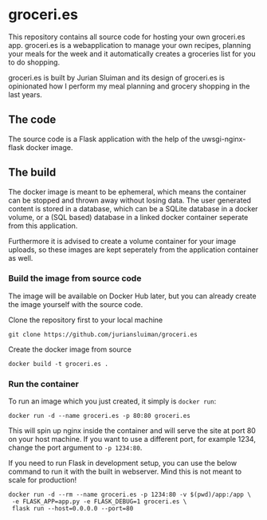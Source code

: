 # groceri.es

This repository contains all source code for hosting your own groceri.es app.
groceri.es is a webapplication to manage your own recipes, planning your meals
for the week and it automatically creates a groceries list for you to do
shopping.

groceri.es is built by Jurian Sluiman and its design of groceri.es is
opinionated how I perform my meal planning and grocery shopping in the last
years.


## The code

The source code is a Flask application with the help of the uwsgi-nginx-flask
docker image.

## The build

The docker image is meant to be ephemeral, which means the container can be
stopped and thrown away without losing data. The user generated content is
stored in a database, which can be a SQLite database in a docker volume, or a 
(SQL based) database in a linked docker container seperate from this application.

Furthermore it is advised to create a volume container for your image uploads, so
these images are kept seperately from the application container as well.

### Build the image from source code

The image will be available on Docker Hub later, but you can already create the
image yourself with the source code.

Clone the repository first to your local machine

    git clone https://github.com/juriansluiman/groceri.es

Create the docker image from source

    docker build -t groceri.es .

### Run the container

To run an image which you just created, it simply is `docker run`:

    docker run -d --name groceri.es -p 80:80 groceri.es

This will spin up nginx inside the container and will serve the site at port 80
on your host machine. If you want to use a different port, for example 1234, 
change the port argument to `-p 1234:80`.

If you need to run Flask in development setup, you can use the below command to 
run it with the built in webserver. Mind this is not meant to scale for
production!

    docker run -d --rm --name groceri.es -p 1234:80 -v $(pwd)/app:/app \
     -e FLASK_APP=app.py -e FLASK_DEBUG=1 groceri.es \
     flask run --host=0.0.0.0 --port=80